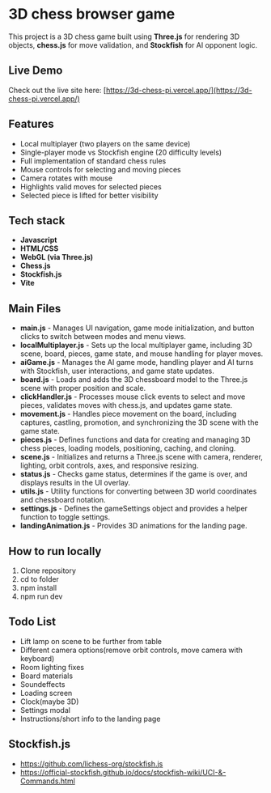# 3D chess browser game
This project is a 3D chess game built using **Three.js** for rendering 3D objects, **chess.js** for move validation, and **Stockfish** for AI opponent logic.

## Live Demo
Check out the live site here: [https://3d-chess-pi.vercel.app/](https://3d-chess-pi.vercel.app/)

## Features
- Local multiplayer (two players on the same device)
- Single-player mode vs Stockfish engine (20 difficulty levels)
- Full implementation of standard chess rules
- Mouse controls for selecting and moving pieces
- Camera rotates with mouse
- Highlights valid moves for selected pieces
- Selected piece is lifted for better visibility

## Tech stack
- **Javascript**
- **HTML/CSS**
- **WebGL (via Three.js)**
- **Chess.js**
- **Stockfish.js**
- **Vite**

## Main Files
- **main.js** - Manages UI navigation, game mode initialization, and button clicks to switch between modes and menu views.
- **localMultiplayer.js** - Sets up the local multiplayer game, including 3D scene, board, pieces, game state, and mouse handling for player moves.
- **aiGame.js** - Manages the AI game mode, handling player and AI turns with Stockfish, user interactions, and game state updates.
- **board.js** - Loads and adds the 3D chessboard model to the Three.js scene with proper position and scale.
- **clickHandler.js** - Processes mouse click events to select and move pieces, validates moves with chess.js, and updates game state.
- **movement.js** - Handles piece movement on the board, including captures, castling, promotion, and synchronizing the 3D scene with the game state.
- **pieces.js** - Defines functions and data for creating and managing 3D chess pieces, loading models, positioning, caching, and cloning.
- **scene.js** - Initializes and returns a Three.js scene with camera, renderer, lighting, orbit controls, axes, and responsive resizing.
- **status.js** - Checks game status, determines if the game is over, and displays results in the UI overlay.
- **utils.js** - Utility functions for converting between 3D world coordinates and chessboard notation.
- **settings.js** - Defines the gameSettings object and provides a helper function to toggle settings.
- **landingAnimation.js** - Provides 3D animations for the landing page.

## How to run locally
1. Clone repository
2. cd to folder
3. npm install
4. npm run dev

## Todo List
- Lift lamp on scene to be further from table
- Different camera options(remove orbit controls, move camera with keyboard)
- Room lighting fixes
- Board materials
- Soundeffects
- Loading screen
- Clock(maybe 3D)
- Settings modal
- Instructions/short info to the landing page

## Stockfish.js
- https://github.com/lichess-org/stockfish.js
- https://official-stockfish.github.io/docs/stockfish-wiki/UCI-&-Commands.html
